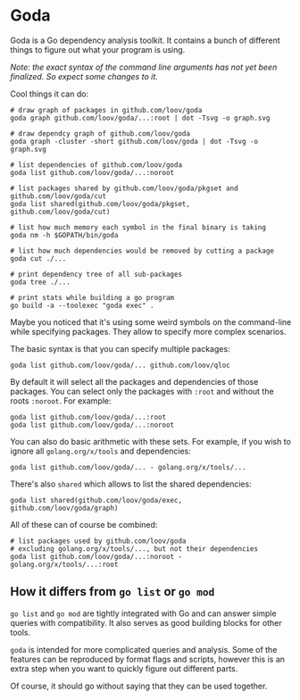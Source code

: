 # Goda

Goda is a Go dependency analysis toolkit. It contains a bunch of different things to figure out what your program is using.

_Note: the exact syntax of the command line arguments has not yet been finalized. So expect some changes to it._

Cool things it can do:

```
# draw graph of packages in github.com/loov/goda
goda graph github.com/loov/goda/...:root | dot -Tsvg -o graph.svg

# draw dependcy graph of github.com/loov/goda
goda graph -cluster -short github.com/loov/goda | dot -Tsvg -o graph.svg

# list dependencies of github.com/loov/goda
goda list github.com/loov/goda/...:noroot

# list packages shared by github.com/loov/goda/pkgset and github.com/loov/goda/cut
goda list shared(github.com/loov/goda/pkgset, github.com/loov/goda/cut)

# list how much memory each symbol in the final binary is taking
goda nm -h $GOPATH/bin/goda

# list how much dependencies would be removed by cutting a package
goda cut ./...

# print dependency tree of all sub-packages
goda tree ./...

# print stats while building a go program
go build -a --toolexec "goda exec" .
```

Maybe you noticed that it's using some weird symbols on the command-line while specifying packages. They allow to specify more complex scenarios.

The basic syntax is that you can specify multiple packages:

```
goda list github.com/loov/goda/... github.com/loov/qloc
```

By default it will select all the packages and dependencies of those packages. You can select only the packages with `:root` and without the roots `:noroot`. For example:

```
goda list github.com/loov/goda/...:root
goda list github.com/loov/goda/...:noroot
```

You can also do basic arithmetic with these sets. For example, if you wish to ignore all `golang.org/x/tools` and dependencies:

```
goda list github.com/loov/goda/... - golang.org/x/tools/...
```

There's also `shared` which allows to list the shared dependencies:

```
goda list shared(github.com/loov/goda/exec, github.com/loov/goda/graph)
```

All of these can of course be combined:

```
# list packages used by github.com/loov/goda
# excluding golang.org/x/tools/..., but not their dependencies
goda list github.com/loov/goda/...:noroot - golang.org/x/tools/...:root
```

## How it differs from `go list` or `go mod`

`go list` and `go mod` are tightly integrated with Go and can answer simple queries with compatibility. It also serves as good building blocks for other tools.

`goda` is intended for more complicated queries and analysis. Some of the features can be reproduced by format flags and scripts, however this is an extra step when you want to quickly figure out different parts.

Of course, it should go without saying that they can be used together.
